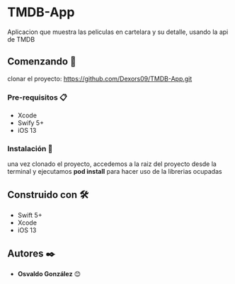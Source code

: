 # TMDB-App

Aplicacion que muestra las peliculas en cartelara y su detalle, usando la api de TMDB

## Comenzando 🚀

clonar el proyecto: https://github.com/Dexors09/TMDB-App.git


### Pre-requisitos 📋

* Xcode
* Swify 5+
* iOS 13


### Instalación 🔧
una vez clonado el proyecto, accedemos a la raiz del proyecto desde la terminal y ejecutamos **pod install** para hacer uso de la librerias ocupadas

## Construido con 🛠️
* Swift 5+
* Xcode
* iOS 13

## Autores ✒️

* **Osvaldo González** 😊
